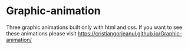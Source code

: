 # Graphic-animation
Three graphic animations built only with html and css. If you want to see these animations please visit https://cristiangorjeanul.github.io/Graphic-animation/
